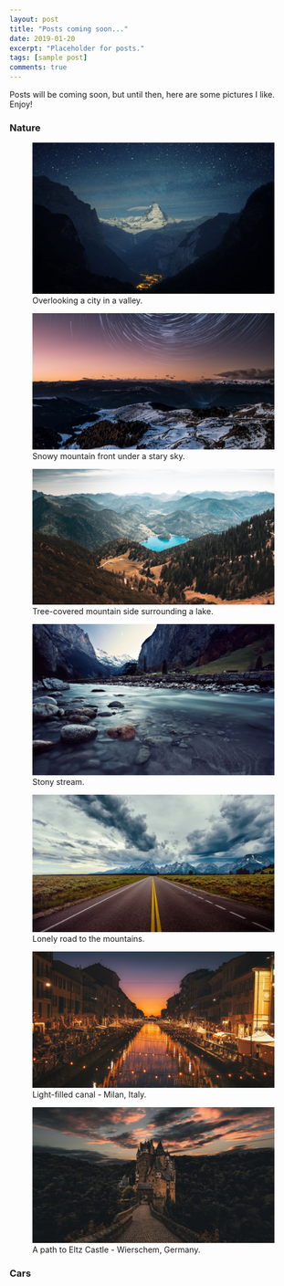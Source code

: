 ```yaml
---
layout: post
title: "Posts coming soon..."
date: 2019-01-20
excerpt: "Placeholder for posts."
tags: [sample post]
comments: true
---
```


Posts will be coming soon, but until then, here are some pictures I like. Enjoy!

### Nature

<figure>
	<a href="../assets/img/background1.jpg"><img src="../assets/img/background1.jpg"></a>
	<figcaption>Overlooking a city in a valley.</figcaption>
</figure>

<figure>
	<a href="../assets/img/background3.jpg"><img src="../assets/img/background3.jpg"></a>
	<figcaption>Snowy mountain front under a stary sky.</figcaption>
</figure>

<figure>
	<a href="../assets/img/background4.jpg"><img src="../assets/img/background4.jpg"></a>
	<figcaption>Tree-covered mountain side surrounding a lake.</figcaption>
</figure>

<figure>
	<a href="../assets/img/background5.jpg"><img src="../assets/img/background5.jpg"></a>
	<figcaption>Stony stream.</figcaption>
</figure>

<figure>
	<a href="../assets/img/background10.jpg"><img src="../assets/img/background10.jpg"></a>
	<figcaption>Lonely road to the mountains.</figcaption>
</figure>

<figure>
	<a href="../assets/img/background11.jpg"><img src="../assets/img/background11.jpg"></a>
	<figcaption>Light-filled canal - Milan, Italy.</figcaption>
</figure>

<figure>
	<a href="../assets/img/background12.jpg"><img src="../assets/img/background12.jpg"></a>
	<figcaption>A path to Eltz Castle - Wierschem, Germany.</figcaption>
</figure>

### Cars
